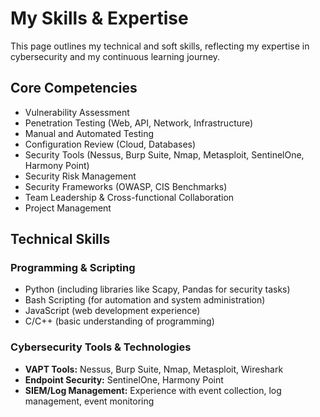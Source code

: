 # My Skills & Expertise

This page outlines my technical and soft skills, reflecting my expertise in cybersecurity and my continuous learning journey.

## Core Competencies

* Vulnerability Assessment
* Penetration Testing (Web, API, Network, Infrastructure)
* Manual and Automated Testing
* Configuration Review (Cloud, Databases)
* Security Tools  (Nessus, Burp Suite, Nmap, Metasploit, SentinelOne, Harmony Point)
* Security Risk Management
* Security Frameworks (OWASP, CIS Benchmarks)
* Team Leadership & Cross-functional Collaboration
* Project Management

## Technical Skills

### Programming & Scripting
* Python (including libraries like Scapy, Pandas for security tasks)
* Bash Scripting (for automation and system administration)
* JavaScript (web development experience)
* C/C++ (basic understanding of programming)

### Cybersecurity Tools & Technologies
* **VAPT Tools:** Nessus, Burp Suite, Nmap, Metasploit, Wireshark
* **Endpoint Security:** SentinelOne, Harmony Point
* **SIEM/Log Management:** Experience with event collection, log management, event monitoring